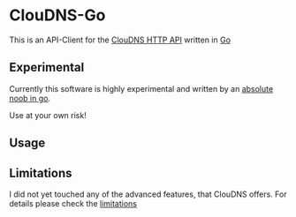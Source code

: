 # ClouDNS-Go

This is an API-Client for the [ClouDNS HTTP API](https://www.cloudns.net/wiki/article/42/) written in [Go](https://golang.org)

## Experimental

Currently this software is highly experimental and written by an [absolute noob in go](https://github.com/matschundbrei).

Use at your own risk!

## Usage

## Limitations

I did not yet touched any of the advanced features, that ClouDNS offers. For details please check the [limitations](limitations.md)
